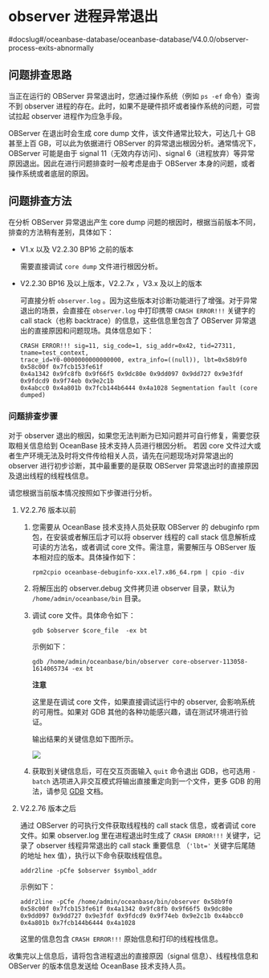 observer 进程异常退出 
====================================
#docslug#/oceanbase-database/oceanbase-database/V4.0.0/observer-process-exits-abnormally


问题排查思路 
---------------------------

当正在运行的 OBServer 异常退出时，您通过操作系统（例如 `ps -ef` 命令）查询不到 observer 进程的存在。此时，如果不是硬件损坏或者操作系统的问题，可尝试拉起 observer 进程作为应急手段。

OBServer 在退出时会生成 core dump 文件，该文件通常比较大，可达几十 GB 甚至上百 GB，可以此为依据进行 OBServer 的异常退出根因分析。通常情况下，OBServer 可能是由于 signal 11（无效内存访问)、signal 6（进程放弃）等异常原因退出。因此在进行问题排查时一般考虑是由于 OBServer 本身的问题，或者操作系统或者底层的原因。

问题排查方法 
---------------------------

在分析 OBServer 异常退出产生 core dump 问题的根因时，根据当前版本不同，排查的方法稍有差别，具体如下：

* V1.x 以及 V2.2.30 BP16 之前的版本

  需要直接调试 `core dump` 文件进行根因分析。
  

* V2.2.30 BP16 及以上版本，V2.2.7x ，V3.x 及以上的版本

  可直接分析 `observer.log` 。因为这些版本对诊断功能进行了增强。对于异常退出的场景，会直接在 `observer.log` 中打印携带 `CRASH ERROR!!!` 关键字的 call stack（也称 backtrace）的信息，这些信息里包含了 OBServer 异常退出的直接原因和问题现场。具体信息如下：

  ```shell
  CRASH ERROR!!! sig=11, sig_code=1, sig_addr=0x42, tid=27311, tname=test_context, 
  trace_id=Y0-0000000000000000, extra_info=((null)), lbt=0x58b9f0 0x58c00f 0x7fcb153fe61f
  0x4a1342 0x9fc8fb 0x9f66f5 0x9dc80e 0x9dd097 0x9dd727 0x9e3fdf 0x9fdcd9 0x9f74eb 0x9e2c1b
  0x4abcc0 0x4a801b 0x7fcb144b6444 0x4a1028 Segmentation fault (core dumped)
  ```

  




### 问题排查步骤 

对于 observer 退出的根因，如果您无法判断为已知问题并可自行修复，需要您获取相关信息给到 OceanBase 技术支持人员进行根因分析。 若因 core 文件过大或者生产环境无法及时将文件传给相关人员，请先在问题现场对异常退出的 observer 进行初步诊断，其中最重要的是获取 OBServer 异常退出时的直接原因及退出线程的线程栈信息。

请您根据当前版本情况按照如下步骤进行分析。

1. V2.2.76 版本以前

   1. 您需要从 OceanBase 技术支持人员处获取 OBServer 的 debuginfo rpm 包，在安装或者解压后才可以将 observer 线程的 call stack 信息解析成可读的方法名，或者调试 core 文件。需注意，需要解压与 OBServer 版本相对应的版本。具体操作如下：

      ```shell
      rpm2cpio oceanbase-debuginfo-xxx.el7.x86_64.rpm | cpio -div
      ```

      
   
   2. 将解压出的 observer.debug 文件拷贝进 observer 目录，默认为 `/home/admin/oceanbase/bin` 目录。

      
   
   3. 调试 core 文件。具体命令如下：

      ```shell
      gdb $observer $core_file  -ex bt
      ```

      

      示例如下：

      ```unknow
      gdb /home/admin/oceanbase/bin/observer core-observer-113058-1614065734 -ex bt
      ```

      
      **注意**

      这里是在调试 core 文件，如果直接调试运行中的 observer, 会影响系统的可用性。如果对 GDB 其他的各种功能感兴趣，请在测试环境进行验证。

      输出结果的关键信息如下图所示。

      ![](https://intranetproxy.alipay.com/skylark/lark/0/2021/png/353834/1623490364955-406a5cfb-3258-4cc3-b991-5ac8d828ebcf.png)
      
   
   4. 获取到关键信息后，可在交互页面输入 `quit` 命令退出 GDB，也可选用 `-batch` 选项进入非交互模式将输出直接重定向到一个文件，更多 GDB 的用法，请参见 [GDB](https://sourceware.org/gdb/current/onlinedocs/gdb/) 文档。

      
   

   

2. V2.2.76 版本之后

   通过 OBServer 的可执行文件获取线程栈的 call stack 信息，或者调试 core 文件。如果 observer.log 里在进程退出时生成了 `CRASH ERROR!!!` 关键字，记录了 observer 线程异常退出的 call stack 重要信息 （`'lbt='` 关键字后尾随的地址 hex 值），执行以下命令获取线程信息。

   ```shell
   addr2line -pCfe $observer $symbol_addr
   ```

   

   示例如下：

   ```shell
   addr2line -pCfe /home/admin/oceanbase/bin/observer 0x58b9f0 0x58c00f 0x7fcb153fe61f 0x4a1342 0x9fc8fb 0x9f66f5 0x9dc80e 0x9dd097 0x9dd727 0x9e3fdf 0x9fdcd9 0x9f74eb 0x9e2c1b 0x4abcc0 0x4a801b 0x7fcb144b6444 0x4a1028
   ```

   

   这里的信息包含 `CRASH ERROR!!!` 原始信息和打印的线程栈信息。
   




收集完以上信息后，请将包含进程退出的直接原因（signal 信息）、线程栈信息和 OBServer 的版本信息发送给 OceanBase 技术支持人员。
